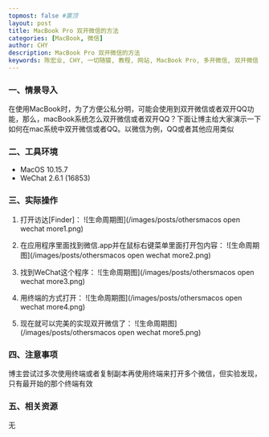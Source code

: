 ```yaml
---
topmost: false #置顶
layout: post
title: MacBook Pro 双开微信的方法
categories: [MacBook, 微信]
author: CHY
description: MacBook Pro 双开微信的方法
keywords: 陈宏业, CHY, 一切随猿, 教程, 网站, MacBook Pro, 多开微信, 双开微信
---
```


### 一、情景导入
在使用MacBook时，为了方便公私分明，可能会使用到双开微信或者双开QQ功能，那么，macBook系统怎么双开微信或者双开QQ？下面让博主给大家演示一下如何在mac系统中双开微信或者QQ。以微信为例，QQ或者其他应用类似


### 二、工具环境
+ MacOS 10.15.7
+ WeChat 2.6.1 (16853)

### 三、实际操作
1. 打开访达[Finder]：
![生命周期图](/images/posts/othersmacos open wechat more1.png)

1. 在应用程序里面找到微信.app并在鼠标右键菜单里面打开包内容：
![生命周期图](/images/posts/othersmacos open wechat more2.png)

1. 找到WeChat这个程序：
![生命周期图](/images/posts/othersmacos open wechat more3.png)

1. 用终端的方式打开：
![生命周期图](/images/posts/othersmacos open wechat more4.png)

1. 现在就可以完美的实现双开微信了：
![生命周期图](/images/posts/othersmacos open wechat more5.png)

### 四、注意事项
博主尝试过多次使用终端或者复制副本再使用终端来打开多个微信，但实验发现，只有最开始的那个终端有效

### 五、相关资源
无
